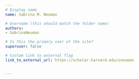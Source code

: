 ```yaml
---
# Display name
name: Sabrina M. Neuman

# Username (this should match the folder name)
authors:
- SabrinaNeuman

# Is this the primary user of the site?
superuser: false

# Custom link to external flag
link_to_external_url: https://scholar.harvard.edu/sneuman


---
```

